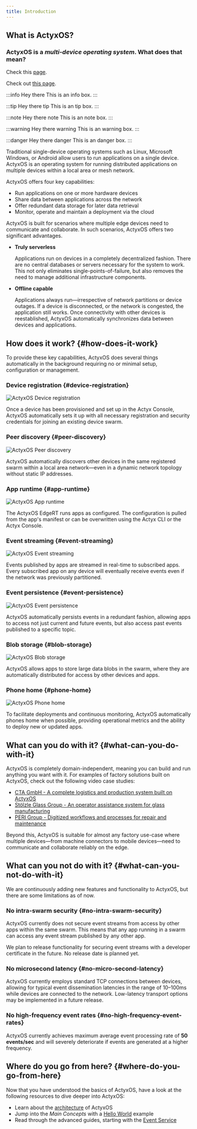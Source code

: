 ```yaml
---
title: Introduction
---
```


## What is ActyxOS?

### ActyxOS is a *multi-device operating system*. What does that mean?

Check this [page](../cli.md).

Check out [this page](../pond/design-principles.md).

:::info Hey there
This is an info box.
:::

:::tip Hey there tip
This is an tip box.
:::

:::note Hey there note
This is an note box.
:::

:::warning Hey there warning
This is an warning box.
:::

:::danger Hey there danger
This is an danger box.
:::

Traditional single-device operating systems such as Linux, Microsoft Windows, or Android allow users to run applications on a single device. ActyxOS is an operating system for running distributed applications on multiple devices within a local area or mesh network.

ActyxOS offers four key capabilities:

- Run applications on one or more hardware devices
- Share data between applications across the network
- Offer redundant data storage for later data retrieval
- Monitor, operate and maintain a deployment via the cloud

ActyxOS is built for scenarios where multiple edge devices need to communicate and collaborate. In such scenarios, ActyxOS offers two significant advantages.

- **Truly serverless**

  Applications run on devices in a completely decentralized fashion. There are no central databases or servers necessary for the system to work. This not only eliminates single-points-of-failure, but also removes the need to manage additional infrastructure components.

- **Offline capable**

  Applications always run—irrespective of network partitions or device outages. If a device is disconnected, or the network is congested, the application still works. Once connectivity with other devices is reestablished, ActyxOS automatically synchronizes data between devices and applications.

## How does it work? {#how-does-it-work}

To provide these key capabilities, ActyxOS does several things automatically in the background requiring no or minimal setup, configuration or management.

### Device registration {#device-registration}

![ActyxOS Device registration](../images/device-registration.png)

Once a device has been provisioned and set up in the Actyx Console, ActyxOS automatically sets it up with all necessary registration and security credentials for joining an existing device swarm.

### Peer discovery {#peer-discovery}

![ActyxOS Peer discovery](../images/peer-discovery.png)

ActyxOS automatically discovers other devices in the same registered swarm within a local area network&mdash;even in a dynamic network topology without static IP addresses.

### App runtime {#app-runtime}

![ActyxOS App runtime](../images/app-runtime.png)

The ActyxOS EdgeRT runs apps as configured. The configuration is pulled from the app's manifest or can be overwritten using the Actyx CLI or the Actyx Console.

### Event streaming {#event-streaming}

![ActyxOS Event streaming](../images/event-streaming.png)

Events published by apps are streamed in real-time to subscribed apps. Every subscribed app on any device will eventually receive events even if the network was previously partitioned.

### Event persistence {#event-persistence}

![ActyxOS Event persistence](../images/event-persistence.png)

ActyxOS automatically persists events in a redundant fashion, allowing apps to access not just current and future events, but also access past events published to a specific topic.

### Blob storage {#blob-storage}

![ActyxOS Blob storage](../images/blob-storage.png)

ActyxOS allows apps to store large data blobs in the swarm, where they are automatically distributed for access by other devices and apps.

### Phone home {#phone-home}

![ActyxOS Phone home](../images/phone-home.png)

To facilitate deployments and continuous monitoring, ActyxOS automatically phones home when possible, providing operational metrics and the ability to deploy new or updated apps.

## What can you do with it? {#what-can-you-do-with-it}

ActyxOS is completely domain-independent, meaning you can build and run anything you want with it. For examples of factory solutions built on ActyxOS, check out the following video case studies:

- [CTA GmbH - A complete logistics and production system built on ActyxOS](https://www.youtube.com/watch?v=bZz-hh8GPJc)
- [Stölzle Glass Group - An operator assistance system for glass manufacturing](https://www.youtube.com/watch?v=xPz_p7HSrZA)
- [PERI Group - Digitized workflows and processes for repair and maintenance](https://www.youtube.com/watch?v=k-p9Ze6prsM)

Beyond this, ActyxOS is suitable for almost any factory use-case where multiple devices&mdash;from machine connectors to mobile devices&mdash;need to communicate and collaborate reliably on the edge.

## What can you not do with it? {#what-can-you-not-do-with-it}

We are continuously adding new features and functionality to ActyxOS, but there are some limitations as of now.

### No intra-swarm security {#no-intra-swarm-security}

ActyxOS currently does not secure event streams from access by other apps within the same swarm. This means that any app running in a swarm can access any event stream published by any other app.

We plan to release functionality for securing event streams with a developer certificate in the future. No release date is planned yet.

### No microsecond latency {#no-micro-second-latency}

ActyxOS currently employs standard TCP connections between devices, allowing for typical event dissemination latencies in the range of 10–100ms while devices are connected to the network. Low-latency transport options may be implemented in a future release.

### No high-frequency event rates {#no-high-frequency-event-rates}

ActyxOS currently achieves maximum average event processing rate of **50 events/sec** and will severely deteriorate if events are generated at a higher frequency.

## Where do you go from here? {#where-do-you-go-from-here}

Now that you have understood the basics of ActyxOS, have a look at the following resources to dive deeper into ActyxOS:

- Learn about the [architecture](/os/docs/architecture.html) of ActyxOS
- Jump into the _Main Concepts_ with a [Hello World](/os/docs/hello-world.html) example
- Read through the advanced guides, starting with the [Event Service](/os/docs/event-service.html)